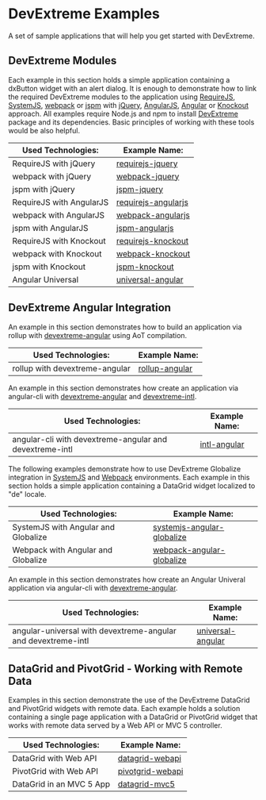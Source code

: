 # DevExtreme Examples

A set of sample applications that will help you get started with DevExtreme.

## DevExtreme Modules

Each example in this section holds a simple application containing a dxButton widget with an alert dialog. It is enough to demonstrate how to link the required DevExtreme modules to the application using [RequireJS](http://requirejs.org/), [SystemJS](https://github.com/systemjs/systemjs/), [webpack](http://webpack.github.io/docs/) or [jspm](http://jspm.io/) with [jQuery](http://jquery.com/), [AngularJS](https://angularjs.org/), [Angular](https://angular.io/) or [Knockout](http://knockoutjs.com/) approach. All examples require Node.js and npm to install [DevExtreme](http://js.devexpress.com/) package and its dependencies. Basic principles of working with these tools would be also helpful.

Used Technologies: | Example Name:
------------------ | --------------
RequireJS with jQuery | [requirejs-jquery](requirejs-jquery/)
webpack with jQuery | [webpack-jquery](webpack-jquery/)
jspm with jQuery | [jspm-jquery](jspm-jquery/)
RequireJS with AngularJS | [requirejs-angularjs](requirejs-angularjs/)
webpack with AngularJS | [webpack-angularjs](webpack-angularjs/)
jspm with AngularJS | [jspm-angularjs](jspm-angularjs/)
RequireJS with Knockout | [requirejs-knockout](requirejs-knockout/)
webpack with Knockout | [webpack-knockout](webpack-knockout/)
jspm with Knockout | [jspm-knockout](jspm-knockout/)
Angular Universal | [universal-angular](universal-angular/)

## DevExtreme Angular Integration

An example in this section demonstrates how to build an application via rollup with [devextreme-angular](https://github.com/DevExpress/devextreme-angular) using AoT compilation.

Used Technologies: | Example Name:
------------------ | --------------
rollup with devextreme-angular | [rollup-angular](rollup-angular/)

An example in this section demonstrates how create an application via angular-cli with [devextreme-angular](https://github.com/DevExpress/devextreme-angular) and [devextreme-intl](https://github.com/DevExpress/devextreme-intl).

Used Technologies: | Example Name:
------------------ | --------------
angular-cli with devextreme-angular and devextreme-intl | [intl-angular](intl-angular/)

The following examples demonstrate how to use DevExtreme Globalize integration in [SystemJS](https://github.com/systemjs/systemjs) and [Webpack](https://github.com/webpack/webpack) environments. Each example in this section holds a simple application containing a DataGrid widget localized to "de" locale.

Used Technologies: | Example Name:
------------------ | --------------
SystemJS with Angular and Globalize | [systemjs-angular-globalize](systemjs-angular-globalize/)
Webpack with Angular and Globalize | [webpack-angular-globalize](webpack-angular-globalize/)

An example in this section demonstrates how create an Angular Univeral application via angular-cli with [devextreme-angular](https://github.com/DevExpress/devextreme-angular).

Used Technologies: | Example Name:
------------------ | --------------
angular-universal with devextreme-angular and devextreme-intl | [universal-angular](universal-angular/)

## DataGrid and PivotGrid - Working with Remote Data

Examples in this section demonstrate the use of the DevExtreme DataGrid and PivotGrid widgets with remote data. Each example holds a solution containing a single page application with a DataGrid or PivotGrid widget that works with remote data served by a Web API or MVC 5 controller.

Used Technologies: | Example Name:
------------------ | --------------
DataGrid with Web API | [datagrid-webapi](datagrid-webapi/)
PivotGrid with Web API | [pivotgrid-webapi](pivotgrid-webapi/)
DataGrid in an MVC 5 App | [datagrid-mvc5](datagrid-mvc5/)
